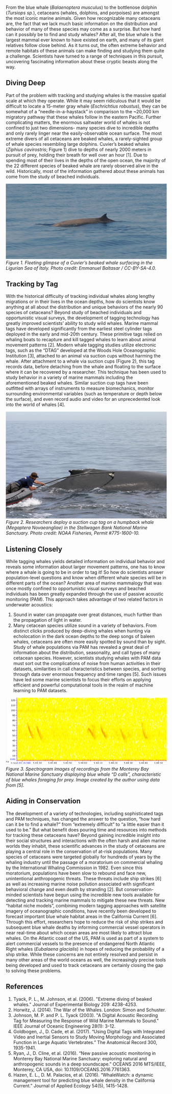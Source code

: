 From the blue whale (*Balaenoptera musculus*) to the bottlenose dolphin (*Tursiops sp.*), cetaceans (whales, dolphins, and porpoises) are amongst the most iconic marine animals. Given how recognizable many cetaceans are, the fact that we lack much basic information on the distribution and behavior of many of these species may come as a surprise. But how hard can it possibly be to find and study whales? After all, the blue whale is the largest mammal ever known to have existed on earth, and many of its giant relatives follow close behind. As it turns out, the often extreme behavior and remote habitats of these animals can make finding and studying them quite a challenge. Scientists have turned to a range of techniques in this pursuit, uncovering fascinating information about these cryptic beasts along the way.

## Diving Deep

Part of the problem with tracking and studying whales is the massive spatial scale at which they operate. While it may seem ridiculous that it would be difficult to locate a 15-meter gray whale (*Eschrichtius robustus*), they can be somewhat of a “needle-in-a-haystack” in comparison to the ~20,000 km migratory pathway that these whales follow in the eastern Pacific. Further complicating matters, the enormous saltwater world of whales is not confined to just two dimensions- many species dive to incredible depths and only rarely linger near the easily-observable ocean surface. The most extreme divers of all cetaceans are beaked whales, a rarely-sighted group of whale species resembling large dolphins. Cuvier’s beaked whales (*Ziphius cavirostris*; Figure 1) dive to depths of nearly 2000 meters in pursuit of prey, holding their breath for well over an hour [1]. Due to spending most of their lives in the depths of the open ocean, the majority of the 22 different species of beaked whale are rarely observed alive in the wild. Historically, most of the information gathered about these animals has come from the study of beached individuals.

![Figure 1](./images/Figure1.png)
*Figure 1. Fleeting glimpse of a Cuvier’s beaked whale surfacing in the Ligurian Sea of Italy. Photo credit: Emmanuel Baltasar / CC-BY-SA-4.0.*

## Tracking by Tag
 
With the historical difficulty of tracking individual whales along lengthy migrations or in their lives in the ocean depths, how do scientists know anything at all about the distribution and unique behaviors of the nearly 90 species of cetaceans? Beyond study of beached individuals and opportunistic visual surveys, the development of tagging technology has greatly improved scientists’ ability to study wild whales. Marine mammal tags have developed significantly from the earliest steel cylinder tags deployed in the early and mid-20th century. These primitive tags relied on whaling boats to recapture and kill tagged whales to learn about animal movement patterns [2]. Modern whale tagging studies utilize electronic tags, such as the “DTAG” developed at the Woods Hole Oceanographic Institution [3], attached to an animal via suction cups without harming the whale. After attachment to a whale via suction cups (Figure 2), this tag records data, before detaching from the whale and floating to the surface where it can be recovered by a researcher. This technique has been used to study behavior in a variety of marine mammals including the aforementioned beaked whales. Similar suction cup tags have been outfitted with arrays of instruments to measure biomechanics, monitor surrounding environmental variables (such as temperature or depth below the surface), and even record audio and video for an unprecedented look into the world of whales [4].

![Figure 2](./images/Figure2.png)
*Figure 2. Researchers deploy a suction cup tag on a humpback whale (Megaptera Novaeangliae) in the Stellwagen Bank National Marine Sanctuary. Photo credit: NOAA Fisheries, Permit #775-1600-10.*

## Listening Closely
 
While tagging whales yields detailed information on individual behavior and reveals some information about larger movement patterns, one has to know where a whale is going to be in order to tag it! So how do scientists answer population-level questions and know when different whale species will be in different parts of the ocean? Another area of marine mammalogy that was once mostly confined to opportunistic visual surveys and beached individuals has been greatly expanded through the use of passive acoustic monitoring (PAM). 
This approach takes advantage of two related factors in underwater acoustics: 
1) Sound in water can propagate over great distances, much further than the propagation of light in water.
2) Many cetacean species utilize sound in a variety of behaviors. 
From distinct clicks produced by deep-diving whales when hunting via echolocation in the dark ocean depths to the deep songs of baleen whales, cetaceans are often more easily spotted by sound than by sight. Study of whale populations via PAM has revealed a great deal of information about the distribution, seasonality, and call types of many cetacean species. However, scientists studying whales with PAM data must sort out the complications of noise from human activities in their datasets, similarities in call characteristics between species, and sorting through data over enormous frequency and time ranges [5]. Such issues have led some marine scientists to focus their efforts on applying efficient and powerful computational tools in the realm of machine learning to PAM datasets.

![Figure 3](./images/Figure3.png)
*Figure 3. Spectrogram images of recordings from the Monterey Bay National Marine Sanctuary displaying blue whale “D calls”, characteristic of blue whales foraging for prey. Image created by the author using data from [5].*

## Aiding in Conservation
 
The development of a variety of technologies, including sophisticated tags and PAM techniques, has changed the answer to the question, “how hard can it be to find a whale?” from “extremely difficult” to “a little easier than it used to be.” But what benefit does pouring time and resources into methods for tracking these cetaceans have? Beyond gaining incredible insight into their social structures and interactions with the often harsh and alien marine worlds they inhabit, these scientific advances in the study of cetaceans are playing a central role in the conservation of at-risk populations. Many species of cetaceans were targeted globally for hundreds of years by the whaling industry until the passage of a moratorium on commercial whaling by the International Whaling Commission in 1982. Even since this moratorium, populations have been slow to rebound and face new, unintentional anthropogenic threats. These threats include ship strikes [6] as well as increasing marine noise pollution associated with significant behavioral change and even death by stranding [2]. But conservation-minded scientists have begun using the incredible new tools available for detecting and tracking marine mammals to mitigate these new threats. New “habitat niche models”, combining modern tagging approaches with satellite imagery of oceanographic conditions, have recently been developed to forecast important blue whale habitat areas in the California Current [6]. Through this effort, researchers hope to reduce the risk of ship strikes and subsequent blue whale deaths by informing commercial vessel operators in near real-time about which ocean areas are most likely to attract blue whales. On the Atlantic coast of the US, PAM is used as part of a system to alert commercial vessels to the presence of endangered North Atlantic Right whales (*Eubalaena glacialis*) in hopes of reducing the probability of a ship strike. While these concerns are not entirely resolved and persist in many other areas of the world oceans as well, the increasingly precise tools being developed and used to track cetaceans are certainly closing the gap to solving these problems.

## References

1. Tyack, P. L., M. Johnson, et al. (2006). "Extreme diving of beaked whales." Journal of Experimental Biology 209: 4238-4253.
2. Horwitz, J. (2014). The War of the Whales. London: Simon and Schuster.
3. Johnson, M. P. and P. L. Tyack (2003). "A Digital Acoustic Recording Tag for Measuring the Response of Wild Marine Mammals to Sound." IEEE Journal of Oceanic Engineering 28(1): 3-12.
4. Goldbogen, J., D. Cade, et al. (2017). “Using Digital Tags with Integrated Video and Inertial Sensors to Study Moving Morphology and Associated Function in Large Aquatic Vertebrates.” The Anatomical Record 300, 1935-1941.
5. Ryan, J., D. Cline, et al. (2016). “New passive acoustic monitoring in Monterey Bay National Marine Sanctuary: exploring natural and anthropogenic sounds in a deep soundscape.” OCEANS 2016 MTS/IEEE, Monterey, CA USA, doi: 10.1109/OCEANS.2016.7761363.
6. Hazen, E. L., D. M. Palacios, et al. (2016). “WhaleWatch: a dynamic management tool for predicting blue whale density in the California Current.” Journal of Applied Ecology 54(5), 1415-1428. 
<!--stackedit_data:
eyJoaXN0b3J5IjpbLTE3Nzc3MzIxNzMsLTkwMzkyNjEyMl19
-->